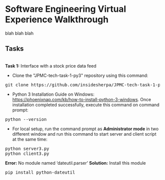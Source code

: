 # Software Engineering Virtual Experience Walkthrough

blah blah blah
## Tasks
<br />
<b>Task 1:</b> Interface with a stock price data feed

* Clone the "JPMC-tech-task-1-py3" repository using this command:
<pre>
git clone https://github.com/insidesherpa/JPMC-tech-task-1-py3.git
</pre>

* Python 3 Installation Guide on Windows: https://phoenixnap.com/kb/how-to-install-python-3-windows. Once installation completed successfully, execute this command on command prompt:
<pre>
python --version
</pre>

* For local setup, run the command prompt as <b>Administrator mode</b> in two different window and run this command to start server and client script at the same time:
<pre>
python server3.py
python client3.py
</pre>

<b>Error:</b> No module named ‘dateutil.parser’
<b>Solution:</b> Install this module
<pre>
pip install python-dateutil
</pre>
<br/><br/>
